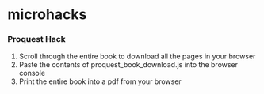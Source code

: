 # microhacks

### Proquest Hack

1. Scroll through the entire book to download all the pages in your browser
2. Paste the contents of proquest_book_download.js into the browser console
3. Print the entire book into a pdf from your browser


